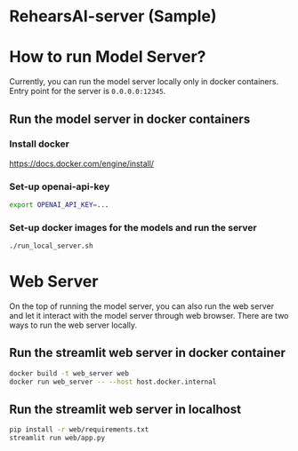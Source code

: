 # RehearsAI-server (Sample)

# How to run Model Server?
Currently, you can run the model server locally only in docker containers.
Entry point for the server is `0.0.0.0:12345`.
## Run the model server in docker containers

### Install docker
https://docs.docker.com/engine/install/

### Set-up openai-api-key
```bash
export OPENAI_API_KEY=...
```

### Set-up docker images for the models and run the server
```bash
./run_local_server.sh
```

# Web Server
On the top of running the model server, you can also run the web server and let it interact with the model server through web browser. There are two ways to run the web server locally.

## Run the streamlit web server in docker container
```bash
docker build -t web_server web
docker run web_server -- --host host.docker.internal
```

## Run the streamlit web server in localhost
```bash
pip install -r web/requirements.txt
streamlit run web/app.py
```